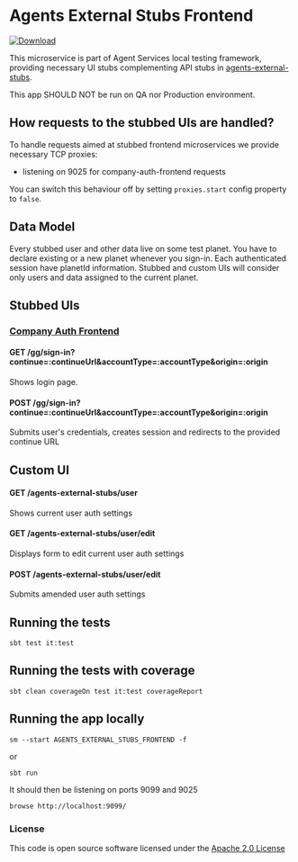 # Agents External Stubs Frontend

[ ![Download](https://api.bintray.com/packages/hmrc/releases/agents-external-stubs-frontend/images/download.svg) ](https://bintray.com/hmrc/releases/agents-external-stubs-frontend/_latestVersion)

This microservice is part of Agent Services local testing framework, 
providing necessary UI stubs complementing API stubs in [agents-external-stubs](https://github.com/hmrc/agents-external-stubs).

This app SHOULD NOT be run on QA nor Production environment.

## How requests to the stubbed UIs are handled?

To handle requests aimed at stubbed frontend microservices we provide necessary TCP proxies:

- listening on 9025 for company-auth-frontend requests

You can switch this behaviour off by setting `proxies.start` config property to `false`.

## Data Model
Every stubbed user and other data live on some test planet. 
You have to declare existing or a new planet whenever you sign-in. Each authenticated session have planetId information. 
Stubbed and custom UIs will consider only users and data assigned to the current planet.

## Stubbed UIs

### [Company Auth Frontend](https://github.com/hmrc/company-auth-frontend/blob/master/README.md)
#### GET /gg/sign-in?continue=:continueUrl&accountType=:accountType&origin=:origin
Shows login page.

#### POST /gg/sign-in?continue=:continueUrl&accountType=:accountType&origin=:origin
Submits user's credentials, creates session and redirects to the provided continue URL

## Custom UI

#### GET /agents-external-stubs/user
Shows current user auth settings

#### GET /agents-external-stubs/user/edit
Displays form to edit current user auth settings

#### POST /agents-external-stubs/user/edit
Submits amended user auth settings

## Running the tests

    sbt test it:test

## Running the tests with coverage

    sbt clean coverageOn test it:test coverageReport

## Running the app locally

    sm --start AGENTS_EXTERNAL_STUBS_FRONTEND -f
    
or
    
    sbt run

It should then be listening on ports 9099 and 9025

    browse http://localhost:9099/

### License


This code is open source software licensed under the [Apache 2.0 License]("http://www.apache.org/licenses/LICENSE-2.0.html")
